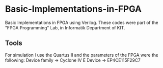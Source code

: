 # Basic-Implementations-in-FPGA
Basic Implementations in FPGA using Verilog. These codes were part of the "FPGA Programming" Lab, in Informatik Department of KIT.
## Tools
For simulation I use the Quartus II and the parameters of the FPGA were the following: 
Device family -> Cyclone IV E 
Device -> EP4CE115F29C7 
